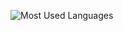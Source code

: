 ![Most Used Languages](https://github-readme-stats.vercel.app/api/top-langs/?username=wiljanverhoeven&theme=tokyonight)
